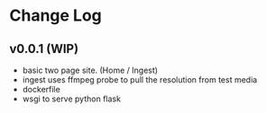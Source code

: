 # Change Log

## v0.0.1 (WIP)
- basic two page site. (Home / Ingest)
- ingest uses ffmpeg probe to pull the resolution from test media
- dockerfile 
- wsgi to serve python flask

